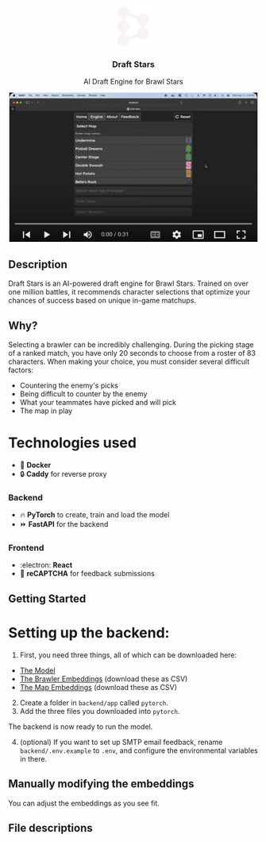 <div align="center">

  <img src="frontend/src/symbols/favicon-dark.png" alt="Draft Stars Icon" width="80" height="80" />


  <h3 align="center">Draft Stars</h3>

  <p align="center">
    AI Draft Engine for Brawl Stars
    <br />
  </p>

  <a href="https://www.youtube.com/watch?v=gwCoYQUve7U&list=PL9lgGfhvEDZ16vKBjf5qXfNqH1yy9DhoH&index=1" target="_blank" rel="noopener noreferrer" >
    <img src="misc/youtube_preview.png" alt="YouTube Demonstration" width="500" height="300" />
  </a>
</div>

<h2>
  Description
</h2>
<p>
  Draft Stars is an AI-powered draft engine for Brawl Stars. Trained on over one million battles, it recommends character selections that optimize your chances of success based on unique in-game matchups.
</p>

<h2>
  Why?
</h2>

Selecting a brawler can be incredibly challenging. During the picking stage of a ranked match, you have only 20 seconds to choose from a roster of 83 characters. When making your choice, you must consider several difficult factors:
* Countering the enemy's picks
* Being difficult to counter by the enemy
* What your teammates have picked and will pick
* The map in play

<h1>
Technologies used
</h1>

* 🐳 <strong>Docker</strong>
* 🔒 <strong>Caddy</strong> for reverse proxy

<h3>
Backend
</h3>

* 🔥 <strong>PyTorch</strong> to create, train and load the model
* ⏩ <strong>FastAPI</strong> for the backend

<h3>
Frontend
</h3>

* :electron: <strong>React</strong>
* 🤖 <strong>reCAPTCHA</strong> for feedback submissions


<!-- GETTING STARTED -->
## Getting Started

# Setting up the backend:

1. First, you need three things, all of which can be downloaded here:

* <a href="https://drive.google.com/file/d/1eg7-MFAc94ubBJn0HoK23hCwguaRe9Um/view?usp=sharing">The Model<a>
* <a href="https://drive.google.com/file/d/1MYFUllcSzldQfGiil3yZkBzo4ppHMZt5/view?usp=sharing">The Brawler Embeddings</a> (download these as CSV)
* <a href="https://drive.google.com/file/d/182Fkae_QScmyzRhevi3L338Pmh1czOIt/view?usp=sharing">The Map Embeddings</a> (download these as CSV)

2. Create a folder in `backend/app` called `pytorch`. 
3. Add the three files you downloaded into `pytorch`.

The backend is now ready to run the model.

4. (optional) If you want to set up SMTP email feedback, rename `backend/.env.example` to `.env`, and configure the environmental variables in there.

## Manually modifying the embeddings

You can adjust the embeddings as you see fit.



## File descriptions